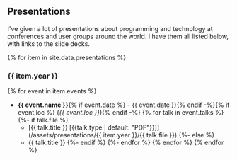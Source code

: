 ---
---

## Presentations

I've given a lot of presentations about programming and technology at conferences and user groups around the world.  I have them all listed below, with links to the slide decks.

{% for item in site.data.presentations %}
### {{ item.year }}
  {% for event in item.events %}
* __{{ event.name }}__{% if event.date %} - {{ event.date }}{% endif -%}{% if event.loc %} (_{{ event.loc }}_){% endif -%}
    {% for talk in event.talks %}
      {%- if talk.file %}
  * [{{ talk.title }} \[{{talk.type | default: "PDF"}}\]](/assets/presentations/{{ item.year }}/{{ talk.file }})
      {%- else %}
  * {{ talk.title }}
      {%- endif %}
    {%- endfor %}
  {% endfor %}
{% endfor %}
